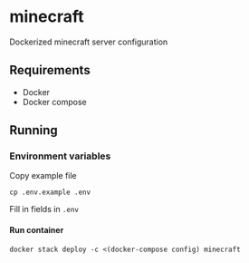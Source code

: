 # minecraft

Dockerized minecraft server configuration

## Requirements

- Docker
- Docker compose

## Running

### Environment variables

Copy example file

```
cp .env.example .env
```

Fill in fields in `.env`

#### Run container

```
docker stack deploy -c <(docker-compose config) minecraft
```
